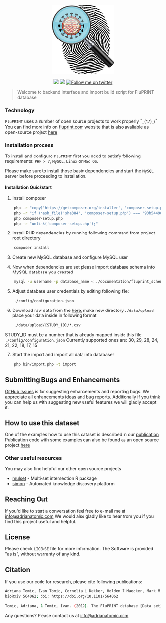 <p align="center">
    <a href="https://fluprint.com" target="_blank">
        <img width="200" src="https://github.com/LogIN-/fluprint.com/raw/master/static/logo.png"></a>
</p>

<p align="center">
	<a href="https://app.fossa.io/projects/git%2Bgithub.com%2FLogIN-%2Ffluprint?ref=badge_shield" alt="FOSSA Status">
		<img src="https://app.fossa.io/api/projects/git%2Bgithub.com%2FLogIN-%2Ffluprint.svg?type=shield"/></a>
    <a href="#reposize">
        <img src="https://img.shields.io/github/repo-size/LogIN-/fluprint.svg" /></a>
    <a href="https://twitter.com/intent/follow?screen_name=TomicAdriana" alt="Follow me on twitter">
        <img src="https://img.shields.io/twitter/follow/TomicAdriana.svg?label=Follow&style=social&logo=twitter" alt="Follow me on twitter"></a>
</p>

> Welcome to backend interface and import build script for FluPRINT database

### Technology
`FluPRINT` uses a number of open source projects to work properly ¯\_(ツ)_/¯
You can find more info on [fluprint.com](https://fluprint.com) website that is also avaliable as open-source project [here](https://github.com/LogIN-/fluprint.com)

### Installation process
To install and configure `FluPRINT` first you need to satisfy following requirements: `PHP > 7`, `MySQL`, `Linux` or `Mac OS`.

Please make sure to install those basic dependencies and start the `MySQL` server before proceeding to installation.

#### Installation Quickstart

1. Install composer
```sh
	php -r "copy('https://getcomposer.org/installer', 'composer-setup.php');"
	php -r "if (hash_file('sha384', 'composer-setup.php') === '93b54496392c062774670ac18b134c3b3a95e5a5e5c8f1a9f115f203b75bf9a129d5daa8ba6a13e2cc8a1da0806388a8') { echo 'Installer verified'; } else { echo 'Installer corrupt'; unlink('composer-setup.php'); } echo PHP_EOL;"
	php composer-setup.php
	php -r "unlink('composer-setup.php');"
```

2. Install PHP dependencies by running following command from project root directory: 
```sh
	composer install
```

3. Create new MySQL database and configure MySQL user

4. Now when dependencies are set please import database schema into MySQL database you created

```bash
	mysql -u username -p database_name < ./documentation/fluprint_schema.sql
```

5. Adjust database user credentials by editing following file:
```bash
	./config/configuration.json
```

6. Download raw data from the [here](https://zenodo.org/record/3213899#.XOb9dqR7lPY), make new directory `./data/upload` place your data inside in following format
```sh
	./data/upload/{STUDY_ID}/*.csv
```
STUDY_ID must be a number that is already mapped inside this file `./config/configuration.json`
Currently supported ones are: 30, 29, 28, 24, 21, 22, 18, 17, 15

7. Start the import and import all data into database!
```sh
	php bin/import.php -t import
```

## Submitting Bugs and Enhancements
[GitHub Issues](https://github.com/LogIN-/fluprint/issues) is for suggesting enhancements and reporting bugs. We appreciate all enhancements ideas and bug reports. Additionally if you think you can help us with suggesting new useful features we will gladly accept it.

## How to use this dataset
One of the examples how to use this dataset is described in our [publication](https://www.biorxiv.org/content/10.1101/545186v1)
Publication code with some examples can also be found as an open source project [here](https://github.com/LogIN-/simon-manuscript)

### Other useful resources
You may also find helpful our other open source projects

* [mulset](https://github.com/LogIN-/mulset) - Multi-set intersection R package
* [simon](https://github.com/genular/simon-frontend) - Automated knowledge discovery platform

## Reaching Out
If you'd like to start a conversation feel free to e-mail me at [info@adrianatomic.com](mailto:info@adrianatomic.com)
We would also gladly like to hear from you if you find this project useful and helpful.

## License
Please check `LICENSE` file for more information.
The Software is provided "as is", without warranty of any kind.

## Citation

If you use our code for research, please cite following publications:

```sh
Adriana Tomic, Ivan Tomic, Cornelia L Dekker, Holden T Maecker, Mark M Davis
bioRxiv 564062; doi: https://doi.org/10.1101/564062
```
```sh
Tomic, Adriana, & Tomic, Ivan. (2019). The FluPRINT database [Data set]. Zenodo. http://doi.org/10.5281/zenodo.3222451
```

Any questions? Please contact us at [info@adrianatomic.com](mailto:info@adrianatomic.com)
